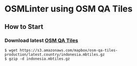 # OSMLinter using OSM QA Tiles

## How to Start

### Download latest [OSM QA Tiles](https://osmlab.github.io/osm-qa-tiles/)

```
$ wget https://s3.amazonaws.com/mapbox/osm-qa-tiles-production/latest.country/indonesia.mbtiles.gz
$ gzip -d indonesia.mbtiles.gz
```
